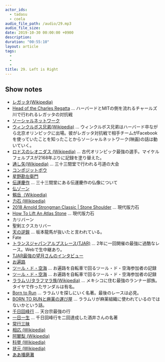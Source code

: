 ```yaml
---
actor_ids:
  - tadasu
  - coela
audio_file_path: /audio/29.mp3
audio_file_size: 
date: 2019-10-30 00:00:00 +0900
description: 
duration: "00:55:10"
layout: article
tags: 
  - 
  - 
  - 
title: 29. Left is Right
---
```


## Show notes
- [レガッタ(Wikipedia)](https://ja.wikipedia.org/wiki/%E3%83%AC%E3%82%AC%E3%83%83%E3%82%BF)
- [Head of the Charles Regatta](https://www.hocr.org/) ... ハーバードとMITの側を流れるチャールズ川で行われるレガッタの対抗戦
- [ソーシャルネットワーク](https://www.amazon.co.jp/%E3%82%BD%E3%83%BC%E3%82%B7%E3%83%A3%E3%83%AB%E3%83%BB%E3%83%8D%E3%83%83%E3%83%88%E3%83%AF%E3%83%BC%E3%82%AF-DVD-%E3%82%B8%E3%82%A7%E3%82%B7%E3%83%BC%E3%83%BB%E3%82%A2%E3%82%A4%E3%82%BC%E3%83%B3%E3%83%90%E3%83%BC/dp/B005YWUMG6)
- [ウィンクルボス兄弟(Wikipedia)](https://en.wikipedia.org/wiki/Cameron_Winklevoss) ... ウィンクルボス兄弟はハーバード卒ながら北京オリンピックに出場。彼がレガッタ対抗戦で相手チームがFacebookを使っていたことを知ったことからソーシャルネットワーク(映画)の話は動いていく。
- [ロドスのレオニダス (Wikipedia)](https://ja.wikipedia.org/wiki/%E3%83%AD%E3%83%89%E3%82%B9%E3%81%AE%E3%83%AC%E3%82%AA%E3%83%8B%E3%83%80%E3%82%B9) ... 古代オリンピック最強の選手。マイケルフェルプスが2168年ぶりに記録を塗り替えた。
- [通し矢(Wikipedia)](https://ja.wikipedia.org/wiki/%E9%80%9A%E3%81%97%E7%9F%A2) ... 三十三間堂で行われる弓道の大会
- [コンポジットボウ](https://www.amazon.co.jp/%E3%83%8E%E3%83%BC%E3%83%96%E3%83%A9%E3%83%B3%E3%83%89-WW-COMBOW01-%E3%82%B3%E3%83%B3%E3%83%9D%E3%82%B8%E3%83%83%E3%83%88%E3%83%9C%E3%82%A6-%E3%83%A2%E3%83%B3%E3%82%B4%E3%83%AB%E5%BC%93-%E3%83%9B%E3%83%AF%E3%82%A4%E3%83%88-%E3%80%90%E6%B2%96%E7%B8%84%E3%83%BB%E9%9B%A2%E5%B3%B6%E7%99%BA%E9%80%81%E4%B8%8D%E5%8F%AF%E3%80%91/dp/B01G2WFT5U)
- [星野勘左衛門](http://soutairoku.com/01_soutai/06-5_ho/03-2_si/hosino_kanzaemon/hosino_kanzaemon.html)
- [伝運慶作](https://blogs.yahoo.co.jp/ohukurosan11/67301241.html) ... 三十三間堂にある伝運慶作の仏像について
- [仏ゾーン](https://www.amazon.co.jp/%E4%BB%8F%E3%82%BE%E3%83%BC%E3%83%B3-1-%E3%82%B8%E3%83%A3%E3%83%B3%E3%83%97%E3%83%BB%E3%82%B3%E3%83%9F%E3%83%83%E3%82%AF%E3%82%B9-%E6%AD%A6%E4%BA%95-%E5%AE%8F%E4%B9%8B/dp/4088723066)
- [剱岳（Wikipedia)](https://ja.wikipedia.org/wiki/%E5%89%B1%E5%B2%B3)
- [力石 (Wikipedia)](https://ja.wikipedia.org/wiki/%E5%8A%9B%E7%9F%B3)
- [2018 Arnold Strongman Classic | Stone Shoulder](https://www.youtube.com/watch?v=AC8sm9h8lGw) ... 現代版力石
- [How To Lift An Atlas Stone](https://www.youtube.com/watch?v=LZCm3mU2GhE) ... 現代版力石
- カリバーン
- 聖剣エクスカリバー
- [天の逆鉾](http://sazma.jp/2017/05/18/764/) ... 坂本龍馬が抜いたと言われている。
- Fate
- [トランスジャパンアルプスレース(TJAR)](http://www.tjar.jp/) ... 2年に一回開催の最強に過酷なレース。Webで生中継あり。
- [TJAR最強の望月さんのインタビュー](https://www.mtfuji.or.jp/thought/interview/vol50)
- [お遍路](https://shikoku-tourism.com/feature/henro/top)
- [ツール・ド・空海](kechigan.blog58.fc2.com) ... お遍路を自転車で回るツール・ド・空海参加者の記録
- [ツール・ド・空海](https://eco-and-health.at.webry.info/201203/article_4.html) ... お遍路を自転車で回るツール・ド・空海参加者の記録
- [ララムリ/タラフマラ族(Wikipedia)](https://ja.wikipedia.org/wiki/%E3%82%BF%E3%83%A9%E3%83%95%E3%83%9E%E3%83%A9%E6%97%8F) ... メキシコに住む最強のランナー部族。タイヤで作ったサンダルは有名。
- [Born to Run](https://www.amazon.co.jp/BORN-RUN-%E8%B5%B0%E3%82%8B%E3%81%9F%E3%82%81%E3%81%AB%E7%94%9F%E3%81%BE%E3%82%8C%E3%81%9F-%E3%82%A6%E3%83%AB%E3%83%88%E3%83%A9%E3%83%A9%E3%83%B3%E3%83%8A%E3%83%BCVS%E4%BA%BA%E9%A1%9E%E6%9C%80%E5%BC%B7%E3%81%AE%E2%80%9C%E8%B5%B0%E3%82%8B%E6%B0%91%E6%97%8F-%E3%82%AF%E3%83%AA%E3%82%B9%E3%83%88%E3%83%95%E3%82%A1%E3%83%BC%E3%83%BB%E3%83%9E%E3%82%AF%E3%83%89%E3%82%A5%E3%83%BC%E3%82%AC%E3%83%AB/dp/4140814144/) ... ララムリを探しにいく名著。最後のレースは必見。
- [BORN TO RUNと麻薬の運び屋](http://web.archive.org/web/20131016100217/http://the-world-is-yours.hatenablog.jp/entry/2013/10/14/234410) ... ララムリが麻薬組織に使われているのではないかという話。
- [千日回峰行](https://ja.wikipedia.org/wiki/%E5%8D%83%E6%97%A5%E5%9B%9E%E5%B3%B0%E8%A1%8C_(%E6%AF%94%E5%8F%A1%E5%B1%B1)) ... 天台宗最強の行
- [一日一生](https://www.amazon.co.jp/%E4%B8%80%E6%97%A5%E4%B8%80%E7%94%9F-%E6%9C%9D%E6%97%A5%E6%96%B0%E6%9B%B8-%E5%A4%A9%E5%8F%B0%E5%AE%97%E5%A4%A7%E9%98%BF%E9%97%8D%E6%A2%A8-%E9%85%92%E4%BA%95-%E9%9B%84%E5%93%89/dp/4022732385) ... 千日回峰行を二回達成した酒井さんの名著
- [常行三昧](https://kotobank.jp/word/%E5%B8%B8%E8%A1%8C%E4%B8%89%E6%98%A7-79019)
- [相応 (Wikipedia)](https://ja.wikipedia.org/wiki/%E7%9B%B8%E5%BF%9C_(%E5%83%A7))
- [阿闍梨 (Wikipedia)](https://ja.wikipedia.org/wiki/%E9%98%BF%E9%97%8D%E6%A2%A8)
- [科挙 (Wikipedia)](https://ja.wikipedia.org/wiki/%E7%A7%91%E6%8C%99)
- [状元 (Wikipedia)](https://ja.wikipedia.org/wiki/%E7%8A%B6%E5%85%83)
- [ああ播磨灘](https://www.amazon.co.jp/%E3%81%82%E3%81%82%E6%92%AD%E7%A3%A8%E7%81%98%EF%BC%88%EF%BC%91%EF%BC%89-%E3%83%A2%E3%83%BC%E3%83%8B%E3%83%B3%E3%82%B0%E3%82%B3%E3%83%9F%E3%83%83%E3%82%AF%E3%82%B9-%E3%81%95%E3%81%A0%E3%82%84%E3%81%99%E5%9C%AD-ebook/dp/B00A2MCM1Q)
